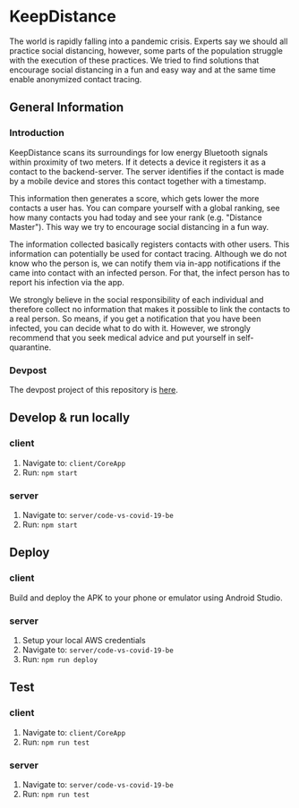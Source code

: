 # KeepDistance

The world is rapidly falling into a pandemic crisis. Experts say we should all practice social distancing, however, some parts of the population struggle with the execution of these practices. We tried to find solutions that encourage social distancing in a fun and easy way and at the same time enable anonymized contact tracing.

## General Information

### Introduction

KeepDistance scans its surroundings for low energy Bluetooth signals within proximity of two meters. If it detects a device it registers it as a contact to the backend-server. The server identifies if the contact is made by a mobile device and stores this contact together with a timestamp.

This information then generates a score, which gets lower the more contacts a user has. You can compare yourself with a global ranking, see how many contacts you had today and see your rank (e.g. "Distance Master"). This way we try to encourage social distancing in a fun way.

The information collected basically registers contacts with other users. This information can potentially be used for contact tracing. Although we do not know who the person is, we can notify them via in-app notifications if the came into contact with an infected person. For that, the infect person has to report his infection via the app.

We strongly believe in the social responsibility of each individual and therefore collect no information that makes it possible to link the contacts to a real person. So means, if you get a notification that you have been infected, you can decide what to do with it. However, we strongly recommend that you seek medical advice and put yourself in self-quarantine.

### Devpost
The devpost project of this repository is [here](https://devpost.com/software/keepdistance).

## Develop & run locally

### client

1. Navigate to: `client/CoreApp`
2. Run: `npm start`

### server

1. Navigate to: `server/code-vs-covid-19-be`
2. Run: `npm start`

## Deploy

### client

Build and deploy the APK to your phone or emulator using Android Studio.

### server

1. Setup your local AWS credentials
2. Navigate to: `server/code-vs-covid-19-be`
3. Run: `npm run deploy`


## Test

### client

1. Navigate to: `client/CoreApp`
2. Run: `npm run test`

### server

1. Navigate to: `server/code-vs-covid-19-be`
2. Run: `npm run test`
